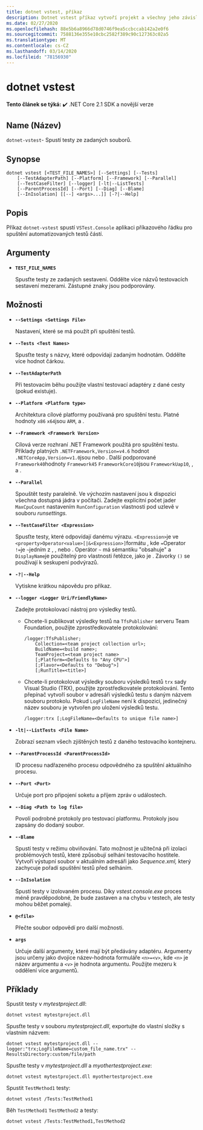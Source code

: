 ```yaml
---
title: dotnet vstest, příkaz
description: Dotnet vstest příkaz vytvoří projekt a všechny jeho závislosti.
ms.date: 02/27/2020
ms.openlocfilehash: 88e5b6a8966d78d0746f9ea5ccbccab142a2e0f6
ms.sourcegitcommit: 7588136e355e10cbc2582f389c90c127363c02a5
ms.translationtype: MT
ms.contentlocale: cs-CZ
ms.lasthandoff: 03/14/2020
ms.locfileid: "78156930"
---
```

# <a name="dotnet-vstest"></a>dotnet vstest

**Tento článek se týká:** ✔️ .NET Core 2.1 SDK a novější verze

## <a name="name"></a>Name (Název)

`dotnet-vstest`- Spustí testy ze zadaných souborů.

## <a name="synopsis"></a>Synopse

```dotnetcli
dotnet vstest [<TEST_FILE_NAMES>] [--Settings] [--Tests]
    [--TestAdapterPath] [--Platform] [--Framework] [--Parallel]
    [--TestCaseFilter] [--logger] [-lt|--ListTests]
    [--ParentProcessId] [--Port] [--Diag] [--Blame]
    [--InIsolation] [[--] <args>...]] [-?|--Help]
```

## <a name="description"></a>Popis

Příkaz `dotnet-vstest` spustí `VSTest.Console` aplikaci příkazového řádku pro spuštění automatizovaných testů částí.

## <a name="arguments"></a>Argumenty

- **`TEST_FILE_NAMES`**

  Spusťte testy ze zadaných sestavení. Oddělte více názvů testovacích sestavení mezerami. Zástupné znaky jsou podporovány.

## <a name="options"></a>Možnosti

- **`--Settings <Settings File>`**

  Nastavení, které se má použít při spuštění testů.

- **`--Tests <Test Names>`**

  Spusťte testy s názvy, které odpovídají zadaným hodnotám. Oddělte více hodnot čárkou.

- **`--TestAdapterPath`**

  Při testovacím běhu použijte vlastní testovací adaptéry z dané cesty (pokud existuje).

- **`--Platform <Platform type>`**

  Architektura cílové platformy používaná pro spuštění testu. Platné hodnoty `x86` `x64`jsou `ARM`, a .

- **`--Framework <Framework Version>`**

  Cílová verze rozhraní .NET Framework použitá pro spuštění testu. Příklady platných `.NETFramework,Version=v4.6` hodnot `.NETCoreApp,Version=v1.0`jsou nebo . Další podporované `Framework40`hodnoty `Framework45` `FrameworkCore10`jsou `FrameworkUap10`, , a .

- **`--Parallel`**

  Spouštět testy paralelně. Ve výchozím nastavení jsou k dispozici všechna dostupná jádra v počítači. Zadejte explicitní počet jader `MaxCpuCount` nastavením `RunConfiguration` vlastnosti pod uzlevě v souboru *runsettings.*

- **`--TestCaseFilter <Expression>`**

  Spusťte testy, které odpovídají danému výrazu. `<Expression>`je ve `<property>Operator<value>[|&<Expression>]`formátu , kde `=`Operator `!=`je `~`jedním z , , nebo . Operátor `~` má sémantiku "obsahuje" a `DisplayName`je použitelný pro vlastnosti řetězce, jako je . Závorky `()` se používají k seskupení podvýrazů.

- **`-?|--Help`**

  Vytiskne krátkou nápovědu pro příkaz.

- **`--logger <Logger Uri/FriendlyName>`**

  Zadejte protokolovací nástroj pro výsledky testů.

  - Chcete-li publikovat výsledky testů na `TfsPublisher` serveru Team Foundation, použijte zprostředkovatele protokolování:

    ```console
    /logger:TfsPublisher;
        Collection=<team project collection url>;
        BuildName=<build name>;
        TeamProject=<team project name>
        [;Platform=<Defaults to "Any CPU">]
        [;Flavor=<Defaults to "Debug">]
        [;RunTitle=<title>]
    ```

  - Chcete-li protokolovat výsledky souboru výsledků testů `trx` sady Visual Studio (TRX), použijte zprostředkovatele protokolování. Tento přepínač vytvoří soubor v adresáři výsledků testu s daným názvem souboru protokolu. Pokud `LogFileName` není k dispozici, jedinečný název souboru je vytvořen pro uložení výsledků testu.

    ```console
    /logger:trx [;LogFileName=<Defaults to unique file name>]
    ```

- **`-lt|--ListTests <File Name>`**

  Zobrazí seznam všech zjištěných testů z daného testovacího kontejneru.

- **`--ParentProcessId <ParentProcessId>`**

  ID procesu nadřazeného procesu odpovědného za spuštění aktuálního procesu.

- **`--Port <Port>`**

  Určuje port pro připojení soketu a příjem zpráv o událostech.

- **`--Diag <Path to log file>`**

  Povolí podrobné protokoly pro testovací platformu. Protokoly jsou zapsány do dodaný soubor.

- **`--Blame`**

  Spustí testy v režimu obviňování. Tato možnost je užitečná při izolaci problémových testů, které způsobují selhání testovacího hostitele. Vytvoří výstupní soubor v aktuálním adresáři jako *Sequence.xml,* který zachycuje pořadí spuštění testů před selháním.

- **`--InIsolation`**

  Spustí testy v izolovaném procesu. Díky *vstest.console.exe* proces méně pravděpodobné, že bude zastaven a na chybu v testech, ale testy mohou běžet pomaleji.

- **`@<file>`**

  Přečte soubor odpovědí pro další možnosti.

- **`args`**

  Určuje další argumenty, které mají být předávány adaptéru. Argumenty jsou určeny jako dvojice název-hodnota formuláře `<n>=<v>`, kde `<n>` je název argumentu a `<v>` je hodnota argumentu. Použijte mezeru k oddělení více argumentů.

## <a name="examples"></a>Příklady

Spustit testy v *mytestproject.dll*:

```dotnetcli
dotnet vstest mytestproject.dll
```

Spusťte testy v souboru *mytestproject.dll*, exportujte do vlastní složky s vlastním názvem:

```dotnetcli
dotnet vstest mytestproject.dll --logger:"trx;LogFileName=custom_file_name.trx" --ResultsDirectory:custom/file/path
```

Spusťte testy v *mytestproject.dll* a *myothertestproject.exe*:

```dotnetcli
dotnet vstest mytestproject.dll myothertestproject.exe
```

Spustit `TestMethod1` testy:

```dotnetcli
dotnet vstest /Tests:TestMethod1
```

Běh `TestMethod1` `TestMethod2` a testy:

```dotnetcli
dotnet vstest /Tests:TestMethod1,TestMethod2
```
